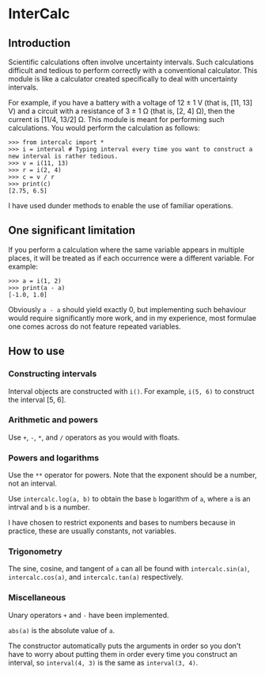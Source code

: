 # InterCalc

## Introduction

Scientific calculations often involve uncertainty intervals. Such calculations difficult and tedious to perform correctly with a conventional calculator. This module is like a calculator created specifically to deal with uncertainty intervals.

For example, if you have a battery with a voltage of 12 ± 1 V (that is, \[11, 13\] V) and a circuit with a resistance of 3 ± 1 Ω (that is, \[2, 4\] Ω), then the current is \[11/4, 13/2\] Ω. This module is meant for performing such calculations. You would perform the calculation as follows:
```
>>> from intercalc import *
>>> i = interval # Typing interval every time you want to construct a new interval is rather tedious.
>>> v = i(11, 13)
>>> r = i(2, 4)
>>> c = v / r
>>> print(c)
[2.75, 6.5]
```
I have used dunder methods to enable the use of familiar operations.

## One significant limitation

If you perform a calculation where the same variable appears in multiple places, it will be treated as if each occurrence were a different variable. For example:
```
>>> a = i(1, 2)
>>> print(a - a)
[-1.0, 1.0]
```
Obviously `a - a` should yield exactly 0, but implementing such behaviour would require significantly more work, and in my experience, most formulae one comes across do not feature repeated variables.

## How to use

### Constructing intervals

Interval objects are constructed with `i()`. For example, `i(5, 6)` to construct the interval \[5, 6\].

### Arithmetic and powers

Use `+`, `-`, `*`, and `/` operators as you would with floats.

### Powers and logarithms

Use the `**` operator for powers. Note that the exponent should be a number, not an interval.

Use `intercalc.log(a, b)` to obtain the base `b` logarithm of `a`, where `a` is an intrval and `b` is a number.

I have chosen to restrict exponents and bases to numbers because in practice, these are usually constants, not variables.

### Trigonometry

The sine, cosine, and tangent of `a` can all be found with `intercalc.sin(a)`, `intercalc.cos(a)`, and `intercalc.tan(a)` respectively.

### Miscellaneous

Unary operators `+` and `-` have been implemented.

`abs(a)` is the absolute value of `a`.

The constructor automatically puts the arguments in order so you don't have to worry about putting them in order every time you construct an interval, so `interval(4, 3)` is the same as `interval(3, 4)`.
